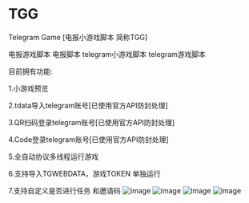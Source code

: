 # TGG
Telegram Game [电报小游戏脚本 简称TGG]

电报游戏脚本 电报脚本 telegram小游戏脚本 telegram游戏脚本

目前拥有功能:

1.小游戏预览

2.tdata导入telegram账号[已使用官方API防封处理]

3.QR扫码登录telegram账号[已使用官方API防封处理]

4.Code登录telegram账号[已使用官方API防封处理]

5.全自动协议多线程运行游戏

6.支持导入TGWEBDATA，游戏TOKEN 单独运行

7.支持自定义是否进行任务 和邀请码
![image](https://github.com/user-attachments/assets/715bb526-6c75-42c3-a5b2-c1ff256e2311)
![image](https://github.com/user-attachments/assets/aa775097-acb3-49e0-a50e-06b0d12176de)
![image](https://github.com/user-attachments/assets/1dc35e7a-c55a-45f3-9a68-0acf040518de)
![image](https://github.com/user-attachments/assets/0cb4acdb-2e9d-449e-8922-12ba826e6d89)
